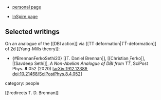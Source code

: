
* [personal page](http://www.physics.rutgers.edu/~tdanielbrennan/)

* [InSpire page](https://inspirehep.net/authors/1359061)

## Selected writings

On an analogue of the [[DBI action]] via [[TT deformation|$T {\bar T}$-deformation]] of 2d [[Yang-Mills theory]]:

* {#BrennanFerkoSethi20} [[T. Daniel Brennan]], [[Christian Ferko]], [[Savdeep Sethi]], *A Non-Abelian Analogue of DBI from $T \bar T$*, SciPost Phys. **8** 052 (2020) &lbrack;[arXiv:1912.12389](https://arxiv.org/abs/1912.12389), [doi:10.21468/SciPostPhys.8.4.052](https://doi.org/10.21468/SciPostPhys.8.4.052)&rbrack;


category: people

[[!redirects T. D. Brennan]]